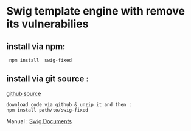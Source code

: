 # Swig template engine with remove its  vulnerabilies

## install via npm:
     npm install  swig-fixed

## install via git source : 
[github source](https://github.com/aghae/swig-fixed)
 
    download code via github & unzip it and then : 
    npm install path/to/swig-fixed  

 

Manual : [Swig Documents](http://node-swig.github.io/swig-templates/)